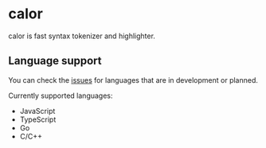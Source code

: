 # calor

calor is fast syntax tokenizer and highlighter.

## Language support

You can check the [issues](https://github.com/blurfx/calor/issues?q=is%3Aissue+is%3Aopen+label%3A%22request%3Alanguage+support%22) for languages that are in development or planned.

Currently supported languages:
- JavaScript
- TypeScript
- Go
- C/C++
